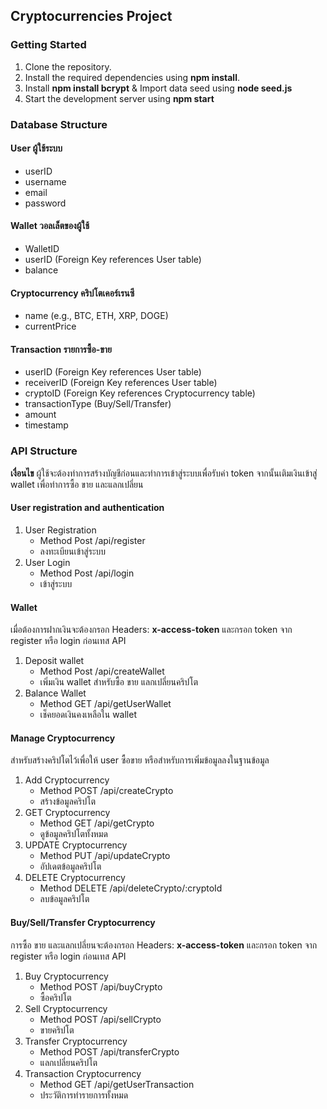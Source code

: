## Cryptocurrencies Project

### Getting Started 
1. Clone the repository.
2. Install the required dependencies using **npm install**.
3. Install **npm install bcrypt** & Import data seed using **node seed.js**
4. Start the development server using **npm start**

### Database Structure
#### User ผู้ใช้ระบบ
- userID
- username
- email
- password
#### Wallet วอลเล็ตของผู้ใช้
- WalletID
- userID (Foreign Key references User table)
- balance
#### Cryptocurrency คริปโตเคอร์เรนซี
- name (e.g., BTC, ETH, XRP, DOGE)
- currentPrice
#### Transaction รายการซื้อ-ขาย
- userID (Foreign Key references User table)
- receiverID (Foreign Key references User table)
- cryptoID (Foreign Key references Cryptocurrency table)
- transactionType (Buy/Sell/Transfer)
- amount
- timestamp

### API Structure
**เงื่อนไข** ผู้ใช้จะต้องทำการสร้างบัญชีก่อนและทำการเข้าสู่ระบบเพื่อรับค่า token  จากนั้นเติมเงินเข้าสู่ wallet เพื่อทำการซื้อ ขาย และแลกเปลี่ยน 
#### User registration and authentication 
1. User Registration
    - Method Post /api/register
    - ลงทะเบียนเข้าสู่ระบบ
2. User Login
    - Method Post /api/login
    - เข้าสู่ระบบ
#### Wallet
เมื่อต้องการฝากเงินจะต้องกรอก Headers: **x-access-token** และกรอก token จาก register หรือ login ก่อนเทส API
1. Deposit wallet
    - Method Post /api/createWallet
    - เพิ่มเงิน wallet สำหรับซื้อ ขาย แลกเปลี่ยนคริปโต
2. Balance Wallet
    - Method GET /api/getUserWallet
    - เช็คยอดเงินคงเหลือใน wallet
#### Manage Cryptocurrency
สำหรับสร้างคริปโตไว้เพื่อให้ user ซื้อขาย หรือสำหรับการเพิ่มข้อมูลลงในฐานข้อมูล
1. Add Cryptocurrency
    - Method POST /api/createCrypto
    - สร้างข้อมูลคริปโต
2. GET Cryptocurrency
    - Method GET /api/getCrypto
    - ดูข้อมูลคริปโตทั้งหมด
3. UPDATE Cryptocurrency
    - Method PUT /api/updateCrypto
    - อัปเดตข้อมูลคริปโต
3. DELETE Cryptocurrency
    - Method DELETE /api/deleteCrypto/:cryptoId
    - ลบข้อมูลคริปโต
#### Buy/Sell/Transfer Cryptocurrency
การซื้อ ขาย และแลกเปลี่ยนจะต้องกรอก Headers: **x-access-token** และกรอก token จาก register หรือ login ก่อนเทส API
1. Buy Cryptocurrency
    - Method POST /api/buyCrypto
    - ซื้อคริปโต
2. Sell Cryptocurrency
    - Method POST /api/sellCrypto
    - ขายคริปโต
3. Transfer Cryptocurrency
    - Method POST /api/transferCrypto
    - แลกเปลี่ยนคริปโต
4. Transaction Cryptocurrency
    - Method GET /api/getUserTransaction
    - ประวัติการทำรายการทั้งหมด
